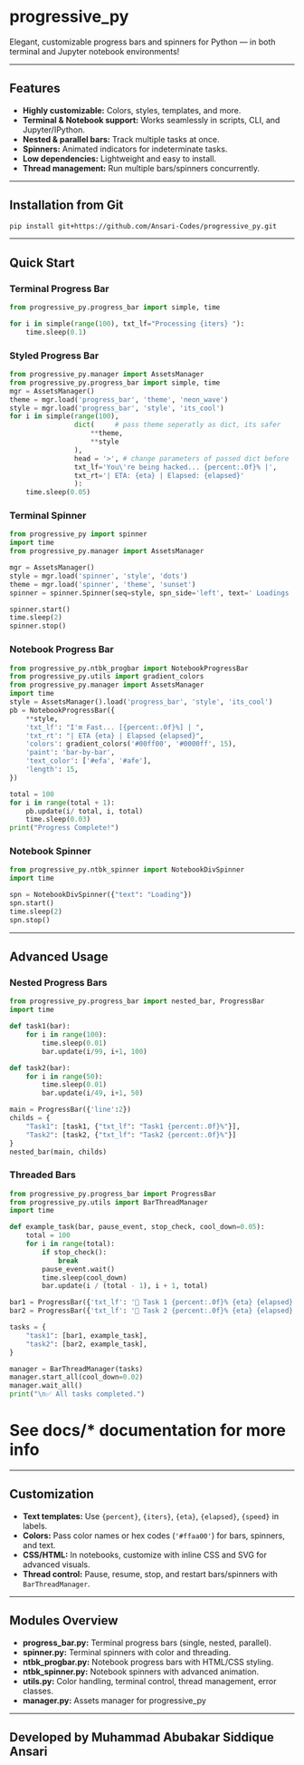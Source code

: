 # progressive_py

Elegant, customizable progress bars and spinners for Python — in both terminal and Jupyter notebook environments!

---

## Features

- **Highly customizable:** Colors, styles, templates, and more.
- **Terminal & Notebook support:** Works seamlessly in scripts, CLI, and Jupyter/IPython.
- **Nested & parallel bars:** Track multiple tasks at once.
- **Spinners:** Animated indicators for indeterminate tasks.
- **Low dependencies:** Lightweight and easy to install.
- **Thread management:** Run multiple bars/spinners concurrently.

---
## Installation from Git

```bash
pip install git+https://github.com/Ansari-Codes/progressive_py.git
```

---

## Quick Start

### Terminal Progress Bar

```python
from progressive_py.progress_bar import simple, time

for i in simple(range(100), txt_lf="Processing {iters} "):
    time.sleep(0.1)
```

### Styled Progress Bar

```python
from progressive_py.manager import AssetsManager
from progressive_py.progress_bar import simple, time
mgr = AssetsManager()
theme = mgr.load('progress_bar', 'theme', 'neon_wave')
style = mgr.load('progress_bar', 'style', 'its_cool')
for i in simple(range(100),
                dict(     # pass theme seperatly as dict, its safer
                    **theme,
                    **style
                ),
                head = '>', # change parameters of passed dict before
                txt_lf='You\'re being hacked... {percent:.0f}% |',
                txt_rt='| ETA: {eta} | Elapsed: {elapsed}'
                ):
    time.sleep(0.05)
```

### Terminal Spinner

```python
from progressive_py import spinner
import time
from progressive_py.manager import AssetsManager

mgr = AssetsManager()
style = mgr.load('spinner', 'style', 'dots')
theme = mgr.load('spinner', 'theme', 'sunset')
spinner = spinner.Spinner(seq=style, spn_side='left', text=' Loadings ', **theme)

spinner.start()
time.sleep(2)
spinner.stop()
```

### Notebook Progress Bar

```python
from progressive_py.ntbk_progbar import NotebookProgressBar
from progressive_py.utils import gradient_colors
from progressive_py.manager import AssetsManager
import time
style = AssetsManager().load('progress_bar', 'style', 'its_cool')
pb = NotebookProgressBar({
    **style,
    'txt_lf': "I'm Fast... [{percent:.0f}%] | ",
    'txt_rt': "| ETA {eta} | Elapsed {elapsed}",
    'colors': gradient_colors('#00ff00', '#0000ff', 15),
    'paint': 'bar-by-bar',
    'text_color': ['#efa', '#afe'],
    'length': 15,
})

total = 100
for i in range(total + 1):
    pb.update(i/ total, i, total)
    time.sleep(0.03)
print("Progress Complete!")
```

### Notebook Spinner

```python
from progressive_py.ntbk_spinner import NotebookDivSpinner
import time

spn = NotebookDivSpinner({"text": "Loading"})
spn.start()
time.sleep(2)
spn.stop()
```

---

## Advanced Usage

### Nested Progress Bars

```python
from progressive_py.progress_bar import nested_bar, ProgressBar
import time

def task1(bar):
    for i in range(100):
        time.sleep(0.01)
        bar.update(i/99, i+1, 100)

def task2(bar):
    for i in range(50):
        time.sleep(0.01)
        bar.update(i/49, i+1, 50)

main = ProgressBar({'line':2})
childs = {
    "Task1": [task1, {"txt_lf": "Task1 {percent:.0f}%"}],
    "Task2": [task2, {"txt_lf": "Task2 {percent:.0f}%"}]
}
nested_bar(main, childs)
```

### Threaded Bars

```python
from progressive_py.progress_bar import ProgressBar
from progressive_py.utils import BarThreadManager
import time

def example_task(bar, pause_event, stop_check, cool_down=0.05):
    total = 100
    for i in range(total):
        if stop_check():
            break
        pause_event.wait()
        time.sleep(cool_down)
        bar.update(i / (total - 1), i + 1, total)

bar1 = ProgressBar({'txt_lf': '🚀 Task 1 {percent:.0f}% {eta} {elapsed}', 'line': 1})
bar2 = ProgressBar({'txt_lf': '🔧 Task 2 {percent:.0f}% {eta} {elapsed}', 'line': 0})

tasks = {
    "task1": [bar1, example_task],
    "task2": [bar2, example_task],
}

manager = BarThreadManager(tasks)
manager.start_all(cool_down=0.02)
manager.wait_all()
print("\n✅ All tasks completed.")
```

# See docs/* documentation for more info

---

## Customization

- **Text templates:** Use `{percent}`, `{iters}`, `{eta}`, `{elapsed}`, `{speed}` in labels.
- **Colors:** Pass color names or hex codes (`'#ffaa00'`) for bars, spinners, and text.
- **CSS/HTML:** In notebooks, customize with inline CSS and SVG for advanced visuals.
- **Thread control:** Pause, resume, stop, and restart bars/spinners with `BarThreadManager`.

---

## Modules Overview

- **progress_bar.py:** Terminal progress bars (single, nested, parallel).
- **spinner.py:** Terminal spinners with color and threading.
- **ntbk_progbar.py:** Notebook progress bars with HTML/CSS styling.
- **ntbk_spinner.py:** Notebook spinners with advanced animation.
- **utils.py:** Color handling, terminal control, thread management, error classes.
- **manager.py:** Assets manager for progressive_py

---

## Developed by Muhammad Abubakar Siddique Ansari
